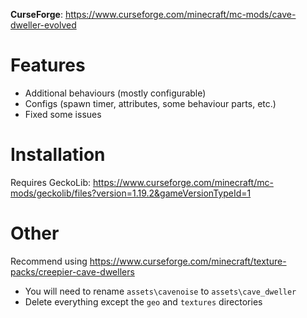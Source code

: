 **CurseForge**: https://www.curseforge.com/minecraft/mc-mods/cave-dweller-evolved

# Features
* Additional behaviours (mostly configurable)
* Configs (spawn timer, attributes, some behaviour parts, etc.)
* Fixed some issues

# Installation
Requires GeckoLib: https://www.curseforge.com/minecraft/mc-mods/geckolib/files?version=1.19.2&gameVersionTypeId=1

# Other
Recommend using https://www.curseforge.com/minecraft/texture-packs/creepier-cave-dwellers
* You will need to rename `assets\cavenoise` to `assets\cave_dweller`
* Delete everything except the `geo` and `textures` directories